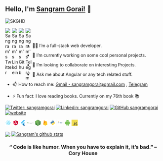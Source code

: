 ## Hello, I'm [Sangram Gorai!](https://www.sangramgorai.online) 👋

<p align="left"> <img src="https://komarev.com/ghpvc/?username=SKGHD&label=Views&color=blue&style=plastic" alt="SKGHD" /> </p>

<a href="https://twitter.com/sangramgorai">
  <img align="left" alt="Sangram's Twitter" width="22px" src="https://cdn.jsdelivr.net/npm/simple-icons@v3/icons/twitter.svg" />
</a>
<a href="https://linkedin.com/in/sangramgorai">
  <img align="left" alt="Sangram's Linkdein" width="22px" src="https://cdn.jsdelivr.net/npm/simple-icons@v3/icons/linkedin.svg" />
</a>
<a href="https://github.com/SKGHD">
  <img align="left" alt="Sangram's Github" width="22px" src="https://cdn.jsdelivr.net/npm/simple-icons@v3/icons/github.svg" />
</a>
<a href="https://t.me/skghd1">
  <img align="left" alt="Sangram's Telegram" width="22px" src="https://cdn.jsdelivr.net/npm/simple-icons@v3/icons/telegram.svg" />
</a>

<br/>
<br/>

- 👨‍💻 I’m a full-stack web developer.
- 🌱 I’m currently working on some cool personal projects. 
- 👯 I’m looking to collaborate on interesting Projects.
- 💬 Ask me about Angular or any tech related stuff.
- 📫 How to reach me: [Gmail - sangramgorai@gmail.com](mailto:sangramgorai@gmail.com) , [Telegram](https://t.me/skghd1)

- ⚡ Fun fact: I love reading books. Currently on my 76th book 📚

[![Twitter: sangramgorai](https://img.shields.io/twitter/follow/sangramgorai?style=social)](https://twitter.com/sangramgorai)
[![Linkedin: sangramgorai](https://img.shields.io/badge/-sangramgorai-blue?style=flat-square&logo=Linkedin&logoColor=white&link=https://www.linkedin.com/in/sangramgorai/)](https://www.linkedin.com/in/sangramgorai/)
[![GitHub sangramgorai](https://img.shields.io/github/followers/SKGHD?label=follow&style=social)](https://github.com/SKGHD)
[![website](https://img.shields.io/badge/PortfolioWebsite-sangramgorai.online-2648ff?style=flat-square&logo=google-chrome)](https://sangramgorai.online/)

<code><img height="20" src="https://raw.githubusercontent.com/github/explore/80688e429a7d4ef2fca1e82350fe8e3517d3494d/topics/react/react.png"></code>
<code><img height="20" src="https://raw.githubusercontent.com/github/explore/80688e429a7d4ef2fca1e82350fe8e3517d3494d/topics/angular/angular.png"></code>
<code><img height="20" src="https://raw.githubusercontent.com/github/explore/80688e429a7d4ef2fca1e82350fe8e3517d3494d/topics/flutter/flutter.png"></code>
<code><img height="20" src="https://raw.githubusercontent.com/github/explore/80688e429a7d4ef2fca1e82350fe8e3517d3494d/topics/mongodb/mongodb.png"></code>
<code><img height="20" src="https://raw.githubusercontent.com/github/explore/80688e429a7d4ef2fca1e82350fe8e3517d3494d/topics/nodejs/nodejs.png"></code>
<code><img height="20" src="https://raw.githubusercontent.com/github/explore/80688e429a7d4ef2fca1e82350fe8e3517d3494d/topics/firebase/firebase.png"></code>
<code><img height="20" src="https://raw.githubusercontent.com/github/explore/80688e429a7d4ef2fca1e82350fe8e3517d3494d/topics/python/python.png"></code>
<code><img height="20" src="https://raw.githubusercontent.com/github/explore/80688e429a7d4ef2fca1e82350fe8e3517d3494d/topics/java/java.png"></code> 
<code><img height="20" src="https://raw.githubusercontent.com/github/explore/80688e429a7d4ef2fca1e82350fe8e3517d3494d/topics/android/android.png"></code>
<code><img height="20" src="https://raw.githubusercontent.com/github/explore/80688e429a7d4ef2fca1e82350fe8e3517d3494d/topics/javascript/javascript.png"></code>



<a href="https://github.com/SKGHD">
  <img align="center" src="https://github-readme-stats.vercel.app/api/top-langs/?username=SKGHD&theme=light&hide_langs_below=1" />
</a>

<a href="https://github.com/SKGHD">
 <img align="center" src="https://github-readme-stats.vercel.app/api?username=SKGHD&show_icons=true&theme=light&line_height=27" alt="Sangram's github stats"/>
</a>


<div align="center">

### “ Code is like humor. When you have to explain it, it’s bad.” – Cory House

</div>
